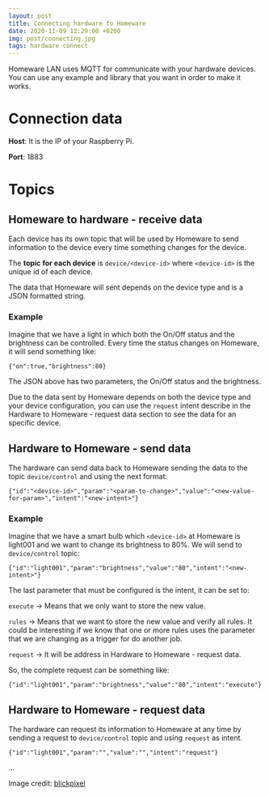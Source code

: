 ```yaml
---
layout: post
title: Connecting hardware to Homeware
date: 2020-11-09 12:29:00 +0200
img: post/connecting.jpg
tags: hardware connect
---
```


Homeware LAN uses MQTT for communicate with your hardware devices. You can use any example and library that you want in order to make it works.

# Connection data
**Host**: It is the IP of your Raspberry Pi.

**Port**: 1883

# Topics
## Homeware to hardware - receive data

Each device has its own topic that will be used by Homeware to send information to the device every time something changes for the device.

The **topic for each device** is ```device/<device-id>``` where ```<device-id>``` is the unique id of each device.

The data that Homeware will sent depends on the device type and is a JSON formatted string.

### Example
Imagine that we have a light in which both the On/Off status and the brightness can be controlled. Every time the status changes on Homeware, it will send something like:

```
{"on":true,"brightness":80}
```

The JSON above has two parameters, the On/Off status and the brightness.

Due to the data sent by Homeware depends on both the device type and your device configuration, you can use the ```request``` intent describe in the Hardware to Homeware - request data section to see the data for an specific device.

## Hardware to Homeware - send data
The hardware can send data back to Homeware sending the data to the topic ```device/control``` and using the next format:

```
{"id":"<device-id>","param":"<param-to-change>","value":"<new-value-for-param>","intent":"<new-intent>"}
```
### Example
Imagine that we have a smart bulb which ```<device-id>``` at Homeware is light001 and we want to change its brightness to 80%. We will send to ```device/control``` topic:

```
{"id":"light001","param":"brightness","value":"80","intent":"<new-intent>"}
```

The last parameter that must be configured is the intent, it can be set to:

```execute``` -> Means that we only want to store the new value.

```rules``` -> Means that we want to store the new value and verify all rules. It could be interesting if we know that one or more rules uses the parameter that we are changing as a trigger for do another job.

```request``` -> It will be address in Hardware to Homeware - request data.

So, the complete request can be something like:

```
{"id":"light001","param":"brightness","value":"80","intent":"execute"}
```

## Hardware to Homeware - request data

The hardware can request its information to Homeware at any time by sending a request to ```device/control``` topic and using ```request``` as intent.

```
{"id":"light001","param":"","value":"","intent":"request"}
```

...

Image credit: [blickpixel](https://pixabay.com/es/photos/cables-de-red-rj45-parche-499792/)
